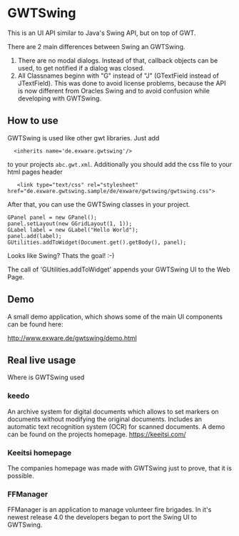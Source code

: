 # GWTSwing
This is an UI API similar to Java's Swing API, but on top of GWT. 

There are 2 main differences between Swing an GWTSwing.
1. There are no modal dialogs. Instead of that, callback objects can be used, to get notified if a dialog was closed.
2. All Classnames beginn with "G" instead of "J" (GTextField instead of JTextField). This was done to avoid license problems, because the API is now different from Oracles Swing and to avoid confusion while developing with GWTSwing.

## How to use
GWTSwing is used like other gwt libraries. Just add

```
  <inherits name='de.exware.gwtswing'/>
```
to your projects ```abc.gwt.xml```.
Additionally you should add the css file to your html pages header
```
   <link type="text/css" rel="stylesheet" href="de.exware.gwtswing.sample/de/exware/gwtswing/gwtswing.css">
```

After that, you can use the GWTSwing classes in your project.
```
GPanel panel = new GPanel();
panel.setLayout(new GGridLayout(1, 1));
GLabel label = new GLabel("Hello World");
panel.add(label);
GUtilities.addToWidget(Document.get().getBody(), panel);
```
Looks like Swing? Thats the goal! :-) 

The call of 'GUtilities.addToWidget' appends your GWTSwing UI to the Web Page.

## Demo
A small demo application, which shows some of the main UI components can be found here:

http://www.exware.de/gwtswing/demo.html

## Real live usage
Where is GWTSwing used

### keedo
An archive system for digital documents which allows to set markers on documents without modifying the original documents. Includes an automatic text recognition system (OCR) for scanned documents. A demo can be found on the projects homepage. https://keeitsi.com/

### Keeitsi homepage
The companies homepage was made with GWTSwing just to prove, that it is possible.

### FFManager
FFManager is an application to manage volunteer fire brigades. In it's newest release 4.0 the developers began to port the Swing UI to GWTSwing.
